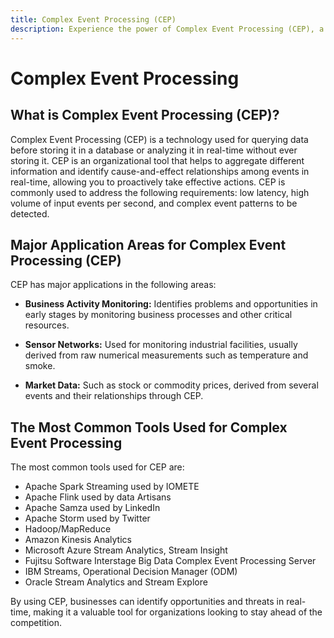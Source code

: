 ```yaml
---
title: Complex Event Processing (CEP)
description: Experience the power of Complex Event Processing (CEP), a technology designed for querying data before storage or analyzing it in real-time—eliminating the need for storing every piece of information. Optimize your data processing with efficient and real-time event analysis using CEP.
---
```


# Complex Event Processing

## What is Complex Event Processing (CEP)?
Complex Event Processing (CEP) is a technology used for querying data before storing it in a database or analyzing it in real-time without ever storing it. CEP is an organizational tool that helps to aggregate different information and identify cause-and-effect relationships among events in real-time, allowing you to proactively take effective actions. CEP is commonly used to address the following requirements: low latency, high volume of input events per second, and complex event patterns to be detected.

## Major Application Areas for Complex Event Processing (CEP)
CEP has major applications in the following areas:

- **Business Activity Monitoring:** Identifies problems and opportunities in early stages by monitoring business processes and other critical resources.

- **Sensor Networks:** Used for monitoring industrial facilities, usually derived from raw numerical measurements such as temperature and smoke.

- **Market Data:** Such as stock or commodity prices, derived from several events and their relationships through CEP.

## The Most Common Tools Used for Complex Event Processing
The most common tools used for CEP are:

- Apache Spark Streaming used by IOMETE
- Apache Flink used by data Artisans
- Apache Samza used by LinkedIn
- Apache Storm used by Twitter
- Hadoop/MapReduce
- Amazon Kinesis Analytics
- Microsoft Azure Stream Analytics, Stream Insight
- Fujitsu Software Interstage Big Data Complex Event Processing Server
- IBM Streams, Operational Decision Manager (ODM)
- Oracle Stream Analytics and Stream Explore

By using CEP, businesses can identify opportunities and threats in real-time, making it a valuable tool for organizations looking to stay ahead of the competition.
